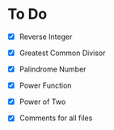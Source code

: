 # To Do

- [x] Reverse Integer
- [x] Greatest Common Divisor
- [x] Palindrome Number
- [x] Power Function
- [x] Power of Two

- [x] Comments for all files

